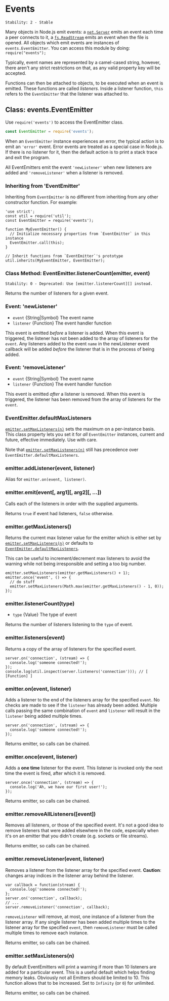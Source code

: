 # Events

    Stability: 2 - Stable

<!--type=module-->

Many objects in Node.js emit events: a [`net.Server`][] emits an event each
time a peer connects to it, a [`fs.ReadStream`][] emits an event when the file
is opened. All objects which emit events are instances of `events.EventEmitter`.
You can access this module by doing: `require("events");`

Typically, event names are represented by a camel-cased string, however,
there aren't any strict restrictions on that, as any valid property key will be
accepted.

Functions can then be attached to objects, to be executed when an event
is emitted. These functions are called _listeners_. Inside a listener
function, `this` refers to the `EventEmitter` that the listener was
attached to.


## Class: events.EventEmitter

Use `require('events')` to access the EventEmitter class.

```javascript
const EventEmitter = require('events');
```

When an `EventEmitter` instance experiences an error, the typical action is
to emit an `'error'` event.  Error events are treated as a special case in
Node.js.  If there is no listener for it, then the default action is to print
a stack trace and exit the program.

All EventEmitters emit the event `'newListener'` when new listeners are
added and `'removeListener'` when a listener is removed.

### Inheriting from 'EventEmitter'

Inheriting from `EventEmitter` is no different from inheriting from any other
constructor function. For example:

    'use strict';
    const util = require('util');
    const EventEmitter = require('events');

    function MyEventEmitter() {
      // Initialize necessary properties from `EventEmitter` in this instance
      EventEmitter.call(this);
    }

    // Inherit functions from `EventEmitter`'s prototype
    util.inherits(MyEventEmitter, EventEmitter);

### Class Method: EventEmitter.listenerCount(emitter, event)

    Stability: 0 - Deprecated: Use [emitter.listenerCount][] instead.

Returns the number of listeners for a given event.

### Event: 'newListener'

* `event` {String|Symbol} The event name
* `listener` {Function} The event handler function

This event is emitted *before* a listener is added. When this event is
triggered, the listener has not been added to the array of listeners for the
`event`. Any listeners added to the event `name` in the newListener event
callback will be added *before* the listener that is in the process of being
added.

### Event: 'removeListener'

* `event` {String|Symbol} The event name
* `listener` {Function} The event handler function

This event is emitted *after* a listener is removed.  When this event is
triggered, the listener has been removed from the array of listeners for the
`event`.

### EventEmitter.defaultMaxListeners

[`emitter.setMaxListeners(n)`][] sets the maximum on a per-instance basis.
This class property lets you set it for *all* `EventEmitter` instances,
current and future, effective immediately. Use with care.

Note that [`emitter.setMaxListeners(n)`][] still has precedence over
`EventEmitter.defaultMaxListeners`.

### emitter.addListener(event, listener)

Alias for `emitter.on(event, listener)`.

### emitter.emit(event[, arg1][, arg2][, ...])

Calls each of the listeners in order with the supplied arguments.

Returns `true` if event had listeners, `false` otherwise.

### emitter.getMaxListeners()

Returns the current max listener value for the emitter which is either set by
[`emitter.setMaxListeners(n)`][] or defaults to
[`EventEmitter.defaultMaxListeners`][].

This can be useful to increment/decrement max listeners to avoid the warning
while not being irresponsible and setting a too big number.

    emitter.setMaxListeners(emitter.getMaxListeners() + 1);
    emitter.once('event', () => {
      // do stuff
      emitter.setMaxListeners(Math.max(emitter.getMaxListeners() - 1, 0));
    });

### emitter.listenerCount(type)

* `type` {Value} The type of event

Returns the number of listeners listening to the `type` of event.

### emitter.listeners(event)

Returns a copy of the array of listeners for the specified event.

    server.on('connection', (stream) => {
      console.log('someone connected!');
    });
    console.log(util.inspect(server.listeners('connection'))); // [ [Function] ]

### emitter.on(event, listener)

Adds a listener to the end of the listeners array for the specified `event`.
No checks are made to see if the `listener` has already been added. Multiple
calls passing the same combination of `event` and `listener` will result in the
`listener` being added multiple times.

    server.on('connection', (stream) => {
      console.log('someone connected!');
    });

Returns emitter, so calls can be chained.

### emitter.once(event, listener)

Adds a **one time** listener for the event. This listener is
invoked only the next time the event is fired, after which
it is removed.

    server.once('connection', (stream) => {
      console.log('Ah, we have our first user!');
    });

Returns emitter, so calls can be chained.

### emitter.removeAllListeners([event])

Removes all listeners, or those of the specified event. It's not a good idea to
remove listeners that were added elsewhere in the code, especially when it's on
an emitter that you didn't create (e.g. sockets or file streams).

Returns emitter, so calls can be chained.

### emitter.removeListener(event, listener)

Removes a listener from the listener array for the specified event.
**Caution**: changes array indices in the listener array behind the listener.

    var callback = function(stream) {
      console.log('someone connected!');
    };
    server.on('connection', callback);
    // ...
    server.removeListener('connection', callback);

`removeListener` will remove, at most, one instance of a listener from the
listener array. If any single listener has been added multiple times to the
listener array for the specified `event`, then `removeListener` must be called
multiple times to remove each instance.

Returns emitter, so calls can be chained.

### emitter.setMaxListeners(n)

By default EventEmitters will print a warning if more than 10 listeners are
added for a particular event. This is a useful default which helps finding
memory leaks. Obviously not all Emitters should be limited to 10. This function
allows that to be increased. Set to `Infinity` (or `0`) for unlimited.

Returns emitter, so calls can be chained.

[`net.Server`]: net.html#net_class_net_server
[`fs.ReadStream`]: fs.html#fs_class_fs_readstream
[`emitter.setMaxListeners(n)`]: #events_emitter_setmaxlisteners_n
[`EventEmitter.defaultMaxListeners`]: #events_eventemitter_defaultmaxlisteners
[emitter.listenerCount]: #events_emitter_listenercount_type
